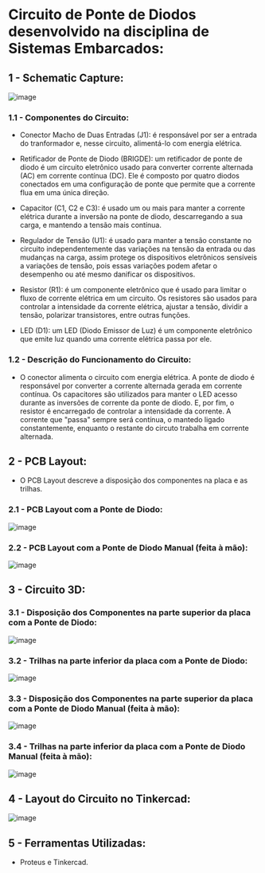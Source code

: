 <h1>Circuito de Ponte de Diodos desenvolvido na disciplina de Sistemas Embarcados:</h1>

<h2>1 - Schematic Capture:</h2>

![image](https://user-images.githubusercontent.com/110207330/227061166-73e10507-8c7e-495f-9cdd-3201ae3c7a2f.png)

<h3>1.1 - Componentes do Circuito:</h3>

- Conector Macho de Duas Entradas (J1): é responsável por ser a entrada do tranformador e, nesse circuito, alimentá-lo com energia elétrica.  

- Retificador de Ponte de Diodo (BRIGDE): um retificador de ponte de diodo é um circuito eletrônico usado para converter corrente alternada (AC) em corrente contínua (DC). Ele é composto por quatro diodos conectados em uma configuração de ponte que permite que a corrente flua em uma única direção.

- Capacitor (C1, C2 e C3): é usado um ou mais para manter a corrente elétrica durante a inversão na ponte de diodo, descarregando a sua carga, e mantendo a tensão mais contínua.

- Regulador de Tensão (U1): é usado para manter a tensão constante no circuito independentemente das variações na tensão da entrada ou das mudanças na carga, assim protege os dispositivos eletrônicos sensíveis a variações de tensão, pois essas variações podem afetar o desempenho ou até mesmo danificar os dispositivos.

- Resistor (R1): é um componente eletrônico que é usado para limitar o fluxo de corrente elétrica em um circuito. Os resistores são usados para controlar a intensidade da corrente elétrica, ajustar a tensão, dividir a tensão, polarizar transistores, entre outras funções.

- LED (D1): um LED (Diodo Emissor de Luz) é um componente eletrônico que emite luz quando uma corrente elétrica passa por ele.

<h3>1.2 - Descrição do Funcionamento do Circuito:</h3>

- O conector alimenta o circuito com energia elétrica. A ponte de diodo é responsável por converter a corrente alternada gerada em corrente contínua. Os capacitores são utilizados para manter o LED acesso durante as inversões de corrente da ponte de diodo. E, por fim, o resistor é encarregado de controlar a intensidade da corrente. A corrente que "passa" sempre será contínua, o mantedo ligado constantemente, enquanto o restante do circuto trabalha em corrente alternada. 

<h2>2 - PCB Layout:</h2>

- O PCB Layout descreve a disposição dos componentes na placa e as trilhas. 

<h3>2.1 - PCB Layout com a Ponte de Diodo:</h3>

![image](https://user-images.githubusercontent.com/110207330/227061688-0e5bd9a4-3e7c-457e-882f-460e81df5356.png)

<h3>2.2 - PCB Layout com a Ponte de Diodo Manual (feita à mão):</h3>

![image](https://user-images.githubusercontent.com/110207330/227065047-6db5c6b5-2c7b-4357-8df7-ac1687f713c9.png)

<h2>3 - Circuito 3D:</h2>

<h3>3.1 - Disposição dos Componentes na parte superior da placa com a Ponte de Diodo:</h3>

![image](https://user-images.githubusercontent.com/110207330/227062711-d9e08a01-bbde-49a1-aacd-36aadfb01826.png)

<h3>3.2 - Trilhas na parte inferior da placa com a Ponte de Diodo:</h3>

![image](https://user-images.githubusercontent.com/110207330/227062853-266e8bed-75d8-4672-abc7-8bf2797552cf.png)

<h3>3.3 - Disposição dos Componentes na parte superior da placa com a Ponte de Diodo Manual (feita à mão):</h3>

![image](https://user-images.githubusercontent.com/110207330/227064748-81fc0ab2-21a1-49eb-9986-d99f6ccf8b4a.png)

<h3>3.4 - Trilhas na parte inferior da placa com a Ponte de Diodo Manual (feita à mão):</h3>

![image](https://user-images.githubusercontent.com/110207330/227064785-795a088a-efa3-4e10-9574-4b71079cfa21.png)

<h2>4 - Layout do Circuito no Tinkercad:</h2>

![image](https://user-images.githubusercontent.com/110207330/227063968-3808f1f6-32eb-4a16-8b33-a91096b100aa.png)

<h2>5 - Ferramentas Utilizadas:</h2>

- Proteus e Tinkercad.
 
